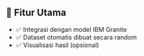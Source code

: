 ## 🧪 Fitur Utama

- ✅ Integrasi dengan model IBM Granite
- ✅ Dataset otomatis dibuat secara random
- ✅ Visualisasi hasil (opsional)
